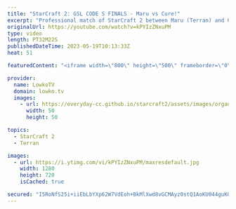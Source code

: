 ```yaml
---
title: "StarCraft 2: GSL CODE S FINALS - Maru vs Cure!"
excerpt: "Professional match of StarCraft 2 between Maru (Terran) and Cure (Terran). This match of SC2 is the final game of the GSL Code S 2023 Season 1 Grand Finals and is an absolute master class of Terran vs Terran. Support my work: https://patreon.com/lowkotv Lowko Merch: https://lowko.shop  My YouTube channels:"
originalUrl: https://youtube.com/watch?v=kPYIzZNxuPM
type: video
length: PT32M22S
publishedDateTime: 2023-05-19T10:13:33Z
heat: 51

featuredContent: "<iframe width=\"800\" height=\"500\" frameborder=\"0\" src=\"https://www.youtube.com/embed/kPYIzZNxuPM\" allow=\"accelerometer; autoplay; encrypted-media; gyroscope; picture-in-picture\" allowfullscreen></iframe>"

provider:
  name: LowkoTV
  domain: lowko.tv
  images:
    - url: https://everyday-cc.github.io/starcraft2/assets/images/organizations/lowko.tv-50x50.jpg
      width: 50
      height: 50

topics:
  - StarCraft 2
  - Terran

images:
  - url: https://i.ytimg.com/vi/kPYIzZNxuPM/maxresdefault.jpg
    width: 1280
    height: 720
    isCached: true

secured: "I5RoNfS25i+iiEbLbYXp62W7VdEoh+BkMlXwd8vGCMAyz0stQ1AoKU044guK06HzkhRQyjW11VLg2YDM/40brqGB/m8wwdxImzw1kQ2474mQRjOSuHVaJTS5BfUNijyxZ74SAaxQMTfSLz0OhoCDMyinP7R00J9+U/E3GdM5oRciJ4hkuqOUpx4dia0XxP9ZVqOt5ucGURqGt24UwSy7yDf8fSet7xuTySNDitNddIizlgdzcUyA0JDMIzKVapScvf6RRKCHhNMBU64Hft11Cg//Kud6UFVpRxQ62koaydgNu66fF7xAC3YBNMwJ4OnzEAT2j2diDF5RRA/KFFKsyHtYNBl5ZgWHCYRYlw2YyfIP2QB6MvOiUXt86kk9MVEqtrywYkQZIPHE1nr9LncGY6GkA/kDGUsRPy903nB2n7Q=;Cx1Uwn4uJb36+DNBWHAV1g=="
---
```


